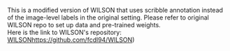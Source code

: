 This is a modified version of WILSON that uses scribble annotation instead of the image-level labels in the original setting. Please refer to original WILSON repo to set up data and pre-trained weights. 
<br>
Here is the link to WILSON's repository: [WILSON](https://github.com/fcdl94/WILSON)https://github.com/fcdl94/WILSON)
